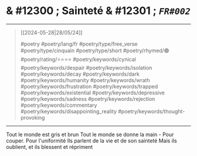 # & #12300 ; Sainteté & #12301 ; *`FR#002`*

---

> [[2024-05-28|28/05/24]]
> 
> #poetry 
> #poetry/lang/fr 
> #poetry/type/free_verse #poetry/type/cinquain #poetry/type/short 
> #poetry/rhymed/🟢 
> #poetry/rating/⭐⭐⭐⭐ 
> #poetry/keywords/cynical #poetry/keywords/despair #poetry/keywords/isolation #poetry/keywords/decay #poetry/keywords/dark #poetry/keywords/humanity #poetry/keywords/wrath #poetry/keywords/frustration #poetry/keywords/trapped #poetry/keywords/existential #poetry/keywords/depressive #poetry/keywords/sadness #poetry/keywords/rejection #poetry/keywords/commentary #poetry/keywords/disappointing_reality #poetry/keywords/thought-provoking 

---

Tout le monde est gris et brun
Tout le monde se donne la main -
Pour couper. Pour l'uniformité
Ils parlent de la vie et de son sainteté 
Mais ils oublient, et ils blessent et répriment 